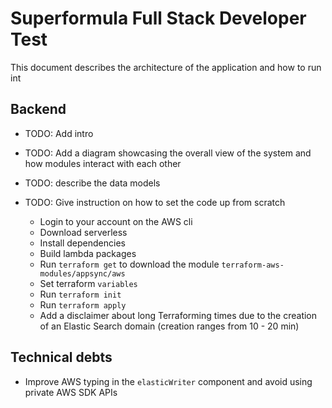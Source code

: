 # Superformula Full Stack Developer Test
This document describes the architecture of the application and how to run int

## Backend

- TODO: Add intro

- TODO: Add a diagram showcasing the overall view of the system and how modules interact with each other

- TODO: describe the data models

- TODO: Give instruction on how to set the code up from scratch
    - Login to your account on the AWS cli
    - Download serverless
    - Install dependencies
    - Build lambda packages
    - Run `terraform get` to download the module `terraform-aws-modules/appsync/aws`
    - Set terraform `variables`
    - Run `terraform init`
    - Run `terraform apply`
    - Add a disclaimer about long Terraforming times due to the creation of an Elastic Search domain (creation ranges from 10 - 20 min)
  
  
## Technical debts

- Improve AWS typing in the `elasticWriter` component and avoid using private AWS SDK APIs
